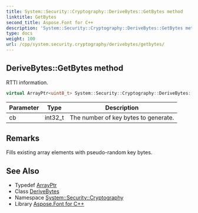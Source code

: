 ```yaml
---
title: System::Security::Cryptography::DeriveBytes::GetBytes method
linktitle: GetBytes
second_title: Aspose.Font for C++
description: 'System::Security::Cryptography::DeriveBytes::GetBytes method. RTTI information in C++.'
type: docs
weight: 100
url: /cpp/system.security.cryptography/derivebytes/getbytes/
---
```

## DeriveBytes::GetBytes method


RTTI information.

```cpp
virtual ArrayPtr<uint8_t> System::Security::Cryptography::DeriveBytes::GetBytes(int32_t cb)=0
```


| Parameter | Type | Description |
| --- | --- | --- |
| cb | int32_t | The number of key bytes to generate. |
## Remarks


Fills existing array elements with pseudo-random key bytes. 
## See Also

* Typedef [ArrayPtr](../../../system/arrayptr/)
* Class [DeriveBytes](../)
* Namespace [System::Security::Cryptography](../../)
* Library [Aspose.Font for C++](../../../)
